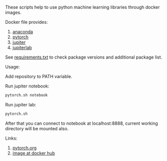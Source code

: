 These scripts help to use python machine learning libraries through docker images.

Docker file provides:
1. [anaconda](https://anaconda.org/anaconda/python)
2. [pytorch](https://pytorch.org)
3. [jupiter](http://jupyter.org/)
4. [jupiterlab](https://jupyterlab.readthedocs.io/en/stable/)

See [requirements.txt](https://github.com/yantonov/pytorch-docker/blob/master/docker/files/requirements.txt) to check package versions and additional package list.

Usage:

Add repository to PATH variable.

Run jupiter notebook:
```bash
pytorch.sh notebook
```
Run jupiter lab:
```bash
pytorch.sh
```

After that you can connect to notebook at localhost:8888, current working directory will be mounted also.

Links:
1. [pytorch.org](https://pytorch.org/)
2. [image at docker hub](https://hub.docker.com/r/yantonov/pytorch/)
